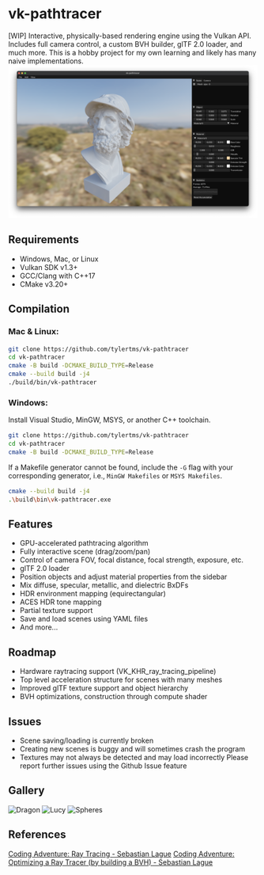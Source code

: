 # vk-pathtracer
[WIP] Interactive, physically-based rendering engine using the Vulkan API. Includes full camera control, a custom BVH builder, glTF 2.0 loader, and much more. This is a hobby project for my own learning and likely has many naive implementations.
![Ajax](./assets/screenshots/Ajax.png)

## Requirements
- Windows, Mac, or Linux
- Vulkan SDK v1.3+
- GCC/Clang with C++17
- CMake v3.20+

## Compilation
### Mac & Linux:

```bash
git clone https://github.com/tylertms/vk-pathtracer
cd vk-pathtracer
cmake -B build -DCMAKE_BUILD_TYPE=Release
cmake --build build -j4
./build/bin/vk-pathtracer
```
### Windows:

Install Visual Studio, MinGW, MSYS, or another C++ toolchain.
```bash
git clone https://github.com/tylertms/vk-pathtracer
cd vk-pathtracer
cmake -B build -DCMAKE_BUILD_TYPE=Release
```
If a Makefile generator cannot be found, include the `-G` flag with your corresponding generator, i.e., `MinGW Makefiles` or `MSYS Makefiles`.
```bash
cmake --build build -j4
.\build\bin\vk-pathtracer.exe
```
## Features
- GPU-accelerated pathtracing algorithm
- Fully interactive scene (drag/zoom/pan)
- Control of camera FOV, focal distance, focal strength, exposure, etc.
- glTF 2.0 loader
- Position objects and adjust material properties from the sidebar
- Mix diffuse, specular, metallic, and dielectric BxDFs
- HDR environment mapping (equirectangular)
- ACES HDR tone mapping
- Partial texture support
- Save and load scenes using YAML files
- And more...

## Roadmap
- Hardware raytracing support (VK_KHR_ray_tracing_pipeline)
- Top level acceleration structure for scenes with many meshes
- Improved glTF texture support and object hierarchy
- BVH optimizations, construction through compute shader
  
## Issues
- Scene saving/loading is currently broken
- Creating new scenes is buggy and will sometimes crash the program
- Textures may not always be detected and may load incorrectly
Please report further issues using the Github Issue feature

## Gallery
![Dragon](./assets/screenshots/Dragon.png)
![Lucy](./assets/screenshots/Lucy.png)
![Spheres](./assets/screenshots/Spheres.png)


## References
[Coding Adventure: Ray Tracing - Sebastian Lague](https://www.youtube.com/watch?v=Qz0KTGYJtUk)
[Coding Adventure: Optimizing a Ray Tracer (by building a BVH) - Sebastian Lague](https://www.youtube.com/watch?v=C1H4zIiCOaI)
